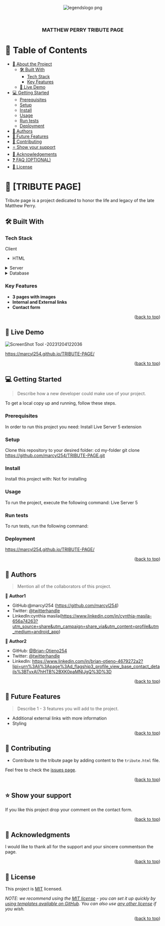 <a name="readme-top"></a>

<!--
!!! IMPORTANT !!!
This README is an example of how you could professionally present your codebase. 
Writing documentation is a crucial part of your work as a professional software developer and cannot be ignored. 

You should modify this file to match your project and remove sections that don't apply.

REQUIRED SECTIONS:
- Table of Contents
- About the Project
  - Built With
  - Live Demo
- Getting Started
- Authors
- Future Features
- Contributing
- Show your support
- Acknowledgements
- License

OPTIONAL SECTIONS:
- FAQ

After you're finished please remove all the comments and instructions!

For more information on the importance of a professional README for your repositories: https://github.com/microverseinc/curriculum-transversal-skills/blob/main/documentation/articles/readme_best_practices.md
-->

<div align="center">
  <!-- You are encouraged to replace this logo with your own! Otherwise you can also remove it. -->

  ![legendslogo png](https://github.com/marcyl254/TRIBUTE-PAGE/assets/150244592/d52b4373-bbf2-4e6e-8804-4e7c8be44074)

 <br/>

  <h3><b>MATTHEW PERRY TRIBUTE PAGE</b></h3>

</div>

<!-- TABLE OF CONTENTS -->

# 📗 Table of Contents

- [📖 About the Project](#about-project)
  - [🛠 Built With](#built-with)
    - [Tech Stack](#tech-stack)
    - [Key Features](#key-features)
  - [🚀 Live Demo](#live-demo)
- [💻 Getting Started](#getting-started)
  - [Prerequisites](#prerequisites)
  - [Setup](#setup)
  - [Install](#install)
  - [Usage](#usage)
  - [Run tests](#run-tests)
  - [Deployment](#deployment)
- [👥 Authors](#authors)
- [🔭 Future Features](#future-features)
- [🤝 Contributing](#contributing)
- [⭐️ Show your support](#support)
- [🙏 Acknowledgements](#acknowledgements)
- [❓ FAQ (OPTIONAL)](#faq)
- [📝 License](#license)

<!-- PROJECT DESCRIPTION -->

# 📖 [TRIBUTE PAGE] <a name="about-project"></a>

Tribute page is a project dedicated to honor the life and legacy of the late Matthew Perry.

## 🛠 Built With <a name="built-with"></a>

### Tech Stack <a name="tech-stack"></a>

  <summary>Client</summary>
  <ul>
    <li>HTML</li>
  </ul>
</details>

<details>
  <summary>Server</summary>
  <ul>
    <li>Live Server 5</li>
  </ul>
</details>

<details>
<summary>Database</summary>
  <ul>
    <li>formspree</li>
  </ul>
</details>

<!-- Features -->

### Key Features <a name="key-features"></a>

- **3 pages with images**
- **Internal and External links**
- **Contact form**

<p align="right">(<a href="#readme-top">back to top</a>)</p>

<!-- LIVE DEMO -->

## 🚀 Live Demo <a name="live-demo"></a>
![ScreenShot Tool -20231204122036](https://github.com/marcyl254/TRIBUTE-PAGE/assets/150244592/1686664f-b568-450b-91f6-6383db27247a)

https://marcyl254.github.io/TRIBUTE-PAGE/

<p align="right">(<a href="#readme-top">back to top</a>)</p>

<!-- GETTING STARTED -->

## 💻 Getting Started <a name="getting-started"></a>

> Describe how a new developer could make use of your project.

To get a local copy up and running, follow these steps.

### Prerequisites

In order to run this project you need:
Install Live Server 5 extension
<!--
Example command:

```sh
 gem install rails
```
 -->

### Setup

Clone this repository to your desired folder:
cd my-folder
git clone https://github.com/marcyl254/TRIBUTE-PAGE.git
<!--
Example commands:

```sh
  cd my-folder
  git clone git@github.com:myaccount/my-project.git
```
--->

### Install

Install this project with:
Not for installing
<!--
Example command:

```sh
  cd my-project
  gem install
```
--->

### Usage

To run the project, execute the following command:
Live Server 5
<!--
Example command:

```sh
  rails server
```
--->

### Run tests

To run tests, run the following command:

<!--
Example command:

```sh
  bin/rails test test/models/article_test.rb
```
--->

### Deployment

https://marcyl254.github.io/TRIBUTE-PAGE/
<!--
Example:

```sh

```
 -->

<p align="right">(<a href="#readme-top">back to top</a>)</p>

<!-- AUTHORS -->

## 👥 Authors <a name="authors"></a>

> Mention all of the collaborators of this project.

👤 **Author1**

- GitHub:@marcyl254 (https://github.com/marcyl254)
- Twitter: [@twitterhandle](https://twitter.com/twitterhandle)
- LinkedIn:cynthia masila(https://www.linkedin.com/in/cynthia-masila-656a74263?utm_source=share&utm_campaign=share_via&utm_content=profile&utm_medium=android_app)

👤 **Author2**

- GitHub: [@Brian-Otieno254]( https://github.com/Brian-Otieno254)
- Twitter: [@twitterhandle](https://twitter.com/twitterhandle)
- LinkedIn: https://www.linkedin.com/in/brian-otieno-4679272a2?lipi=urn%3Ali%3Apage%3Ad_flagship3_profile_view_base_contact_details%3BTyxAI7hHTB%2BXK0paMNIJgQ%3D%3D
<p align="right">(<a href="#readme-top">back to top</a>)</p>

<!-- FUTURE FEATURES -->

## 🔭 Future Features <a name="future-features"></a>

> Describe 1 - 3 features you will add to the project.

-  Additional external links with more information 
- Styling 
  

<p align="right">(<a href="#readme-top">back to top</a>)</p>

<!-- CONTRIBUTING -->

## 🤝 Contributing <a name="contributing"></a>

- Contribute to the tribute page by adding content to the `tribute.html` file.


Feel free to check the [issues page](../../issues/).

<p align="right">(<a href="#readme-top">back to top</a>)</p>

<!-- SUPPORT -->

## ⭐️ Show your support <a name="support"></a>

If you like this project drop your comment on the contact form.

<p align="right">(<a href="#readme-top">back to top</a>)</p>

<!-- ACKNOWLEDGEMENTS -->

## 🙏 Acknowledgments <a name="acknowledgements"></a>



I would like to thank all for the support and your sincere commentson the page.



<p align="right">(<a href="#readme-top">back to top</a>)</p>

<!-- LICENSE -->

## 📝 License <a name="license"></a>

This project is [MIT](./LICENSE) licensed.

_NOTE: we recommend using the [MIT license](https://choosealicense.com/licenses/mit/) - you can set it up quickly by [using templates available on GitHub](https://docs.github.com/en/communities/setting-up-your-project-for-healthy-contributions/adding-a-license-to-a-repository). You can also use [any other license](https://choosealicense.com/licenses/) if you wish._

<p align="right">(<a href="#readme-top">back to top</a>)</p>
